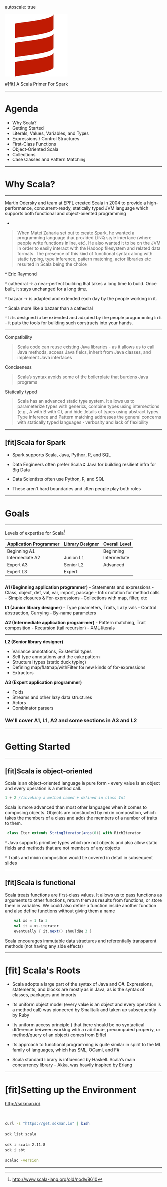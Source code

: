 autoscale: true


![inline, 75%](img/logo.png)

#[fit] A Scala Primer For Spark

---

# Agenda
- Why Scala?
- Getting Started
- Literals, Values, Variables, and Types
- Expressions / Control Structures
- First-Class Functions
- Object-Oriented Scala
- Collections
- Case Classes and Pattern Matching

---

# Why Scala?


---

Martin Odersky and team at EPFL created Scala in 2004 to provide a high-performance, concurrent-ready, statically typed JVM language which supports both functional and object-oriented programming

-
> When Matei Zaharia set out to create Spark, he wanted a programming language that provided LINQ style interface  (where people write functions inline, etc). He also wanted it to be on the JVM in order to easily interact with the Hadoop filesystem and related data formats. The presence of this kind of functional syntax along with static typing, type inference, pattern matching, actor libraries etc resulted in Scala being the choice

^ Eric Raymond 

^ cathedral  -> a near-perfect building that takes a long time to build. Once built, it stays unchanged for a long time.

^ bazaar -> is adapted and extended each day by the people working in it. 

^ Scala  more like a bazaar than a cathedral

^ It is designed to be extended and adapted by the people programming in it - it puts the tools for building such constructs into your hands.

---

Compatibility
> Scala code can reuse existing Java libraries - as it allows us to call Java methods, access Java fields, inherit from Java classes, and implement Java interfaces

Conciseness 
> Scala’s syntax avoids some of the boilerplate that burdens Java programs

Statically typed
> Scala  has an advanced static type system. It allows us to parameterize types with generics, combine types using intersections (e.g., A with B with C), and hide details of types using abstract types. Type inference and Pattern matching addresses the general concerns with statically typed languages - verbosity and lack of flexibility

---

## [fit]Scala for Spark

- Spark supports Scala, Java, Python, R, and SQL

- Data Engineers often prefer Scala & Java for building resilient infra for Big Data

- Data Scientists often use Python, R, and SQL

- These aren't hard boundaries and often people play both roles

---

# Goals
---

Levels of expertise for Scala[^1]

Application Programmer | Library Designer | Overall Level
---|---|---
Beginning  A1 |  | Beginning
Intermediate A2 | Junion L1 | Intermediate
Expert A3 | Senior L2 | Advanced
 | Expert L3 | Expert


[^1]: http://www.scala-lang.org/old/node/8610 

---

 __A1  (Beginning application programmer)__
	- Statements and expressions
	- Class, object, def, val, var, import, package
	- Infix notation for method calls
	- Simple closures & For-expressions
	- Collections with map, filter, etc

__L1  (Junior library designer)__
	- Type parameters, Traits, Lazy vals
	- Control abstraction, Currying
	- By-name parameters

__A2  (Intermediate application programmer)__
	- Pattern matching,  Trait composition
	- Recursion (tail recursion)
	- ~~XML literals~~

---

__L2 (Senior library designer)__
- Variance annotations, Existential types 
- Self type annotations and the cake pattern
- Structural types (static duck typing)
- Defining map/flatmap/withFilter for new kinds of for-expressions
- Extractors

__A3  (Expert application programmer)__
- Folds
- Streams and other lazy data structures
- Actors
- Combinator parsers

### We'll cover A1, L1, A2 and some sections in A3 and L2

---

# Getting Started

---

## [fit]Scala is object-oriented

Scala is an object-oriented language in pure form - every value is an object and every operation is a method call. 

```scala
1 + 2 //invoking a method named + defined in class Int
```   


Scala is more advanced than most other languages when it comes to composing objects. Objects are constructed by mixin composition, which takes the members of a class and adds the members of a number of traits to them.

```scala
 class Iter extends StringIterator(args(0)) with RichIterator
 ```

^ Java supports primitive types which are not objects and also allow static fields and methods that are not members of any objects

^ Traits and mixin composition would be covered in detail in subsequent slides

---
## [fit]Scala is functional

Scala treats functions are first-class values. It allows us to  pass functions as arguments to other functions, return them as results from functions, or store them in variables. We could also define a function inside another function  and also define functions without giving them a name

```scala
	val xs = 1 to 3
	val it = xs.iterator
	eventually { it.next() shouldBe 3 }	
```

Scala encourages immutable data structures and referentially transparent methods (not having any side effects)

---

# [fit] Scala's Roots

- Scala adopts a large part of the syntax of Java and C#. Expressions, statements, and blocks are mostly as in Java, as is the syntax of classes, packages and imports

- Its uniform object model (every value is an object and every operation is a method call) was pioneered by Smalltalk and taken up subsequently by Ruby

- Its uniform access principle ( that there should be no syntactical difference between working with an attribute, precomputed property, or method/query of an object)  comes from Eiffel

- Its approach to functional programming is quite similar in spirit to the ML family of languages, which has SML, OCaml, and F#

- Scala standard library is influenced by Haskell. Scala’s main concurrency library - Akka, was heavily inspired by Erlang

---

# [fit]Setting up the Environment 

http://sdkman.io/

```bash


curl -s "https://get.sdkman.io" | bash

sdk list scala

sdk i scala 2.11.8
sdk i sbt

scalac -version
```

---
